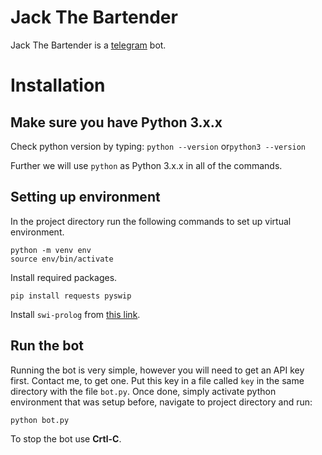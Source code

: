 # Jack The Bartender

Jack The Bartender is a [telegram](https://telegram.org) bot.

# Installation

## Make sure you have Python 3.x.x

Check python version by typing:
`python --version`
or`python3 --version`

Further we will use `python` as Python 3.x.x in all of the commands.

## Setting up environment
In the project directory run the following commands to set up virtual environment.

```
python -m venv env
source env/bin/activate
```

Install required packages.

```
pip install requests pyswip
```

Install `swi-prolog` from [this link](http://www.swi-prolog.org/Download.html).

## Run the bot

Running the bot is very simple, however you will need to get an API key first. Contact me, to get one. 
Put this key in a file called `key` in the same directory with the file `bot.py`. 
Once done, simply activate python environment that was setup before, navigate to project directory and run:

```
python bot.py
```

To stop the bot use **Crtl-C**.
